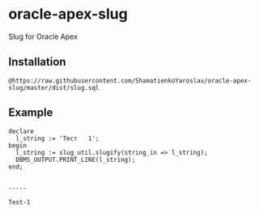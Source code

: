 # oracle-apex-slug
Slug for Oracle Apex

## Installation

```@https://raw.githubusercontent.com/ShamatienkoYaroslav/oracle-apex-slug/master/dist/slug.sql```

## Example

```
declare
  l_string := 'Тест   1';
begin
  l_string := slug_util.slugify(string_in => l_string);
  DBMS_OUTPUT.PRINT_LINE(l_string);
end;


-----

Test-1
```